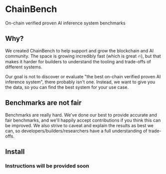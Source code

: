 # ChainBench

On-chain verified proven AI inference system benchmarks

## Why?

We created ChainBench to help support and grow the blockchain and AI community. The space is growing incredibly fast (which is great 🔥), but that makes it harder for builders to understand the tooling and trade-offs of different systems.

Our goal is not to discover or evaluate "the best on-chain verified proven AI inference system", there probably isn't one. Instead, we want to give you the data, so you can find the best system for your use case.

## Benchmarks are not fair

Benchmarks are really hard. We've done our best to provide accurate and fair benchmarks, and we'll happily accept contributions if you think this can be improved. We also strive to caveat and explain the results as best we can, so developers/builders/researchers have a full understanding of trade-offs.

## Install

### Instructions will be provided soon
